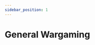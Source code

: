 ```yaml
---
sidebar_position: 1
---
```

# General Wargaming

<!--
Terminology to decide on:

1. Attribute vs Statistic vs Characteristic for Move, Melee, Def etc.
2. Changing 'Charge' to 'Engage'
3. Changing 'Knocked Down' to 'Dazed'
4. 'Staggered'?
5. Changing 'Diving Charge' to something else (Dive, Diving Engage, Dive Bomb???)
6. All phase names
7. 'Check 'for attribute checks (where you need to above a stat)?
8. Changing 'Random Happening' to 'Event'?
9. 'Roll' for other rolls that don't rely on attributes (Event, Out of Sight)
10. Changing 'Rout' to 'Retreat'? (I actually prefer Rout).
11. 'Unit', 'Warrior' or something else?

Style guide decisions:
Hyphenation? Line of Sight, Out of Sight OR Line-of-Sight, Out-of-Sight?
Headings capitalisation 'Melee Phase' or 'Melee phase'? Capitalise joining words? 'Scenario and Deployment' or 'Scenario And Deployment'?
We should capitalise (and also hyperlink) andykeywords (Check, Move, Dazed etc. etc.)


-->